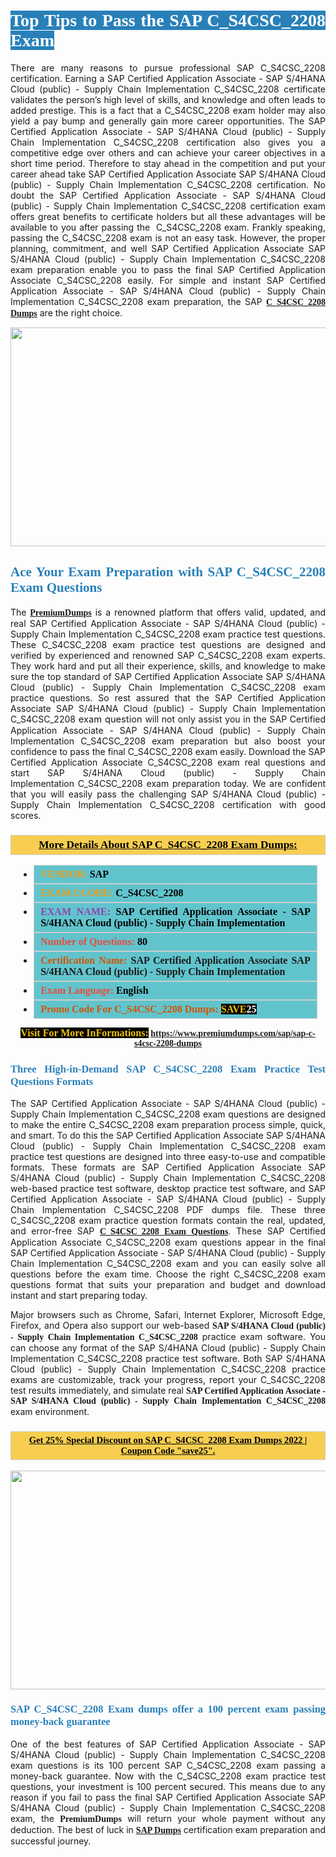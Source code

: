 <h1 style="text-align: justify;"><span style="color:#ffffff;"><span style="font-family:Georgia,serif;"><strong><span style="background-color:#2980b9;">Top Tips to Pass the SAP C_S4CSC_2208 Exam</span></strong></span></span></h1>

<p style="text-align: justify;">There are many reasons to pursue professional SAP C_S4CSC_2208 certification. Earning a SAP Certified Application Associate - SAP S/4HANA Cloud (public) - Supply Chain Implementation C_S4CSC_2208 certificate validates the person’s high level of skills, and knowledge and often leads to added prestige. This is a fact that a C_S4CSC_2208 exam holder may also yield a pay bump and generally gain more career opportunities. The SAP Certified Application Associate - SAP S/4HANA Cloud (public) - Supply Chain Implementation C_S4CSC_2208 certification also gives you a competitive edge over others and can achieve your career objectives in a short time period. Therefore to stay ahead in the competition and put your career ahead take SAP Certified Application Associate SAP S/4HANA Cloud (public) - Supply Chain Implementation C_S4CSC_2208 certification. No doubt the SAP Certified Application Associate - SAP S/4HANA Cloud (public) - Supply Chain Implementation C_S4CSC_2208 certification exam offers great benefits to certificate holders but all these advantages will be available to you after passing the  C_S4CSC_2208 exam. Frankly speaking, passing the C_S4CSC_2208 exam is not an easy task. However, the proper planning, commitment, and well SAP Certified Application Associate SAP S/4HANA Cloud (public) - Supply Chain Implementation C_S4CSC_2208 exam preparation enable you to pass the final SAP Certified Application Associate C_S4CSC_2208 easily. For simple and instant SAP Certified Application Associate - SAP S/4HANA Cloud (public) - Supply Chain Implementation C_S4CSC_2208 exam preparation, the SAP <span style="font-family:Georgia,serif;"><strong><a href="https://www.premiumdumps.com/sap/sap-c-s4csc-2208-dumps">C_S4CSC_2208 Dumps</a></strong></span> are the right choice.</p>

<p style="text-align: center;"><a href="https://www.premiumdumps.com/sap/sap-c-s4csc-2208-dumps"><img alt="" src="https://i.imgur.com/VJaqCPg.jpeg" style="width: 700px; height: 350px;" /></a></p>

<h2 style="text-align: justify;"><span style="color:#2980b9;"><span style="font-family:Georgia,serif;"><strong>Ace Your Exam Preparation with SAP C_S4CSC_2208 Exam Questions</strong></span></span></h2>

<p style="text-align: justify;">The <a href="https://www.premiumdumps.com/"><span style="font-size:14px;"><span style="font-family:Georgia,serif;"><strong>PremiumDumps</strong></span></span></a> is a renowned platform that offers valid, updated, and real SAP Certified Application Associate - SAP S/4HANA Cloud (public) - Supply Chain Implementation C_S4CSC_2208 exam practice test questions. These C_S4CSC_2208 exam practice test questions are designed and verified by experienced and renowned SAP C_S4CSC_2208 exam experts. They work hard and put all their experience, skills, and knowledge to make sure the top standard of SAP Certified Application Associate SAP S/4HANA Cloud (public) - Supply Chain Implementation C_S4CSC_2208 exam practice questions. So rest assured that the SAP Certified Application Associate SAP S/4HANA Cloud (public) - Supply Chain Implementation C_S4CSC_2208 <span style="font-size:11.0pt"><span style="line-height:115%"><span calibri="" style="font-family:">exam question</span></span></span> will not only assist you in the SAP Certified Application Associate - SAP S/4HANA Cloud (public) - Supply Chain Implementation C_S4CSC_2208 exam preparation but also boost your confidence to pass the final C_S4CSC_2208 exam easily. Download the SAP Certified Application Associate C_S4CSC_2208 exam real questions and start SAP S/4HANA Cloud (public) - Supply Chain Implementation C_S4CSC_2208 exam preparation today. We are confident that you will easily pass the challenging SAP S/4HANA Cloud (public) - Supply Chain Implementation C_S4CSC_2208 certification with good scores.</p>

<h3 style="background: #f7ce50; border: 1px solid rgb(204, 204, 204); padding: 5px 10px; text-align: center;"><span style="font-family:Georgia,serif;"><u><u><span style="color:#000000;"><span style="font-size:11pt"><span style="line-height:normal"><b><span style="font-size:13.0pt"><span cambria="">More Details About SAP C_S4CSC_2208 Exam Dumps:</span></span></b></span></span></span></u></u></span></h3>

<ul>
	<li style="margin:0cm 10pt">
	<div style="background:#61c4cd; border: 1px solid rgb(204, 204, 204); padding: 5px 10px; text-align: justify;"><span style="font-family:Georgia,serif;"><span style="font-size:11pt"><span style="line-height:normal"><b><span style="font-size:12.0pt"><span new="" roman="" times=""><span style="color:#f39c12;">VENDOR:</span> <span style="color:#000000;">SAP</span></span></span></b></span></span></span></div>
	</li>
	<li style="margin:0cm 10pt">
	<div style="background: #61c4cd; border: 1px solid rgb(204, 204, 204); padding: 5px 10px; text-align: justify;"><span style="font-family:Georgia,serif;"><span style="font-size:11pt"><span style="line-height:normal"><b><span style="font-size:12.0pt"><span new="" roman="" times=""><span style="color:#f39c12;">EXAM CCODE:</span> <span style="color:#000000;">C_S4CSC_2208</span></span></span></b></span></span></span></div>
	</li>
	<li style="margin:0cm 10pt">
	<div style="background: #61c4cd; border: 1px solid rgb(204, 204, 204); padding: 5px 10px; text-align: justify;"><span style="font-family:Georgia,serif;"><span style="font-size:11pt"><span style="line-height:normal"><b><span style="font-size:12.0pt"><span new="" roman="" times=""><span style="color:#8e44ad;">EXAM NAME:</span> <span style="color:#000000;">SAP Certified Application Associate - SAP S/4HANA Cloud (public) - Supply Chain Implementation</span></span></span></b></span></span></span></div>
	</li>
	<li style="margin:0cm 10pt">
	<div style="background: #61c4cd; border: 1px solid rgb(204, 204, 204); padding: 5px 10px;"><span style="font-family:Georgia,serif;"><span style="font-size:11pt"><span style="line-height:normal"><b><span style="font-size:12.0pt"><span new="" roman="" times=""><span style="color:#e74c3c;">Number of Questions:</span><span style="color:#000000;"><span style="color:#f1c40f;"> </span>80</span></span></span></b></span></span></span></div>
	</li>
	<li style="margin:0cm 10pt">
	<div style="background: #61c4cd; border: 1px solid rgb(204, 204, 204); padding: 5px 10px; text-align: justify;"><span style="font-family:Georgia,serif;"><span style="font-size:11pt"><span style="line-height:normal"><b><span style="font-size:12.0pt"><span new="" roman="" times=""><span style="color:#d35400;">Certification Name:</span> SAP Certified Application Associate SAP S/4HANA Cloud (public) - Supply Chain Implementation</span></span></b></span></span></span></div>
	</li>
	<li style="margin:0cm 10pt">
	<div style="background: #61c4cd; border: 1px solid rgb(204, 204, 204); padding: 5px 10px; text-align: justify;"><span style="font-family:Georgia,serif;"><span style="font-size:11pt"><span style="line-height:normal"><b><span style="font-size:12.0pt"><span new="" roman="" times=""><span style="color:#e74c3c;">Exam Language:</span> <span style="color:#000000;">English</span></span></span></b></span></span></span></div>
	</li>
	<li style="margin:0cm 10pt">
	<div style="background: #61c4cd; border: 1px solid rgb(204, 204, 204); padding: 5px 10px;"><span style="font-family:Georgia,serif;"><span style="font-size:11pt"><span style="line-height:normal"><b><span style="font-size:12.0pt"><span new="" roman="" times=""><span style="color:#d35400;">Promo Code For C_S4CSC_2208 Dumps:</span><span style="color:#f1c40f;"> <span style="background-color:#000000;">SAVE</span></span><span style="color:#ffffff;"><span style="background-color:#000000;">25</span></span></span></span></b></span></span></span></div>
	</li>
</ul>

<p style="text-align: center;"><span style="font-family:Georgia,serif;"><strong><span style="font-size:16px;"><span style="color:#f1c40f;"><span style="background-color:#000000;">Visit For More InFormations:</span></span></span> <a href="https://www.premiumdumps.com/sap/sap-c-s4csc-2208-dumps">https://www.premiumdumps.com/sap/sap-c-s4csc-2208-dumps</a></strong></span></p>

<h3 style="text-align: justify;"><span style="color:#2980b9;"><span style="font-family:Georgia,serif;"><strong><strong><strong>Three High-in-Demand SAP C_S4CSC_2208 Exam Practice Test Questions Formats</strong></strong></strong></span></span></h3>

<p style="text-align: justify;">The SAP Certified Application Associate - SAP S/4HANA Cloud (public) - Supply Chain Implementation C_S4CSC_2208 exam questions are designed to make the entire C_S4CSC_2208 exam preparation process simple, quick, and smart. To do this the SAP Certified Application Associate SAP S/4HANA Cloud (public) - Supply Chain Implementation C_S4CSC_2208 exam practice test questions are designed into three easy-to-use and compatible formats. These formats are SAP Certified Application Associate SAP S/4HANA Cloud (public) - Supply Chain Implementation C_S4CSC_2208 web-based practice test software, desktop practice test software, and SAP Certified Application Associate - SAP S/4HANA Cloud (public) - Supply Chain Implementation C_S4CSC_2208 PDF dumps file. These three C_S4CSC_2208 exam practice question formats contain the real, updated, and error-free SAP <span style="font-family:Georgia,serif;"><strong><a href="https://www.premiumdumps.com/sap/sap-c-s4csc-2208-dumps">C_S4CSC_2208 Exam Questions</a></strong></span>. These SAP Certified Application Associate C_S4CSC_2208 exam questions appear in the final SAP Certified Application Associate - SAP S/4HANA Cloud (public) - Supply Chain Implementation C_S4CSC_2208 exam and you can easily solve all questions before the exam time. Choose the right C_S4CSC_2208 exam questions format that suits your preparation and budget and download instant and start preparing today.</p>

<p style="text-align: justify;">Major browsers such as Chrome, Safari, Internet Explorer, Microsoft Edge, Firefox, and Opera also support our web-based <span style="font-family:Georgia,serif;"><strong>SAP S/4HANA Cloud (public) - Supply Chain Implementation C_S4CSC_2208</strong></span> practice exam software. You can choose any format of the SAP S/4HANA Cloud (public) - Supply Chain Implementation C_S4CSC_2208 practice test software. Both SAP S/4HANA Cloud (public) - Supply Chain Implementation C_S4CSC_2208 practice exams are customizable, track your progress, report your C_S4CSC_2208 test results immediately, and simulate real <span style="font-family:Georgia,serif;"><strong>SAP Certified Application Associate - SAP S/4HANA Cloud (public) - Supply Chain Implementation C_S4CSC_2208</strong></span> exam environment.</p>

<h3 style="background: rgb(247, 206, 80); border: 1px solid rgb(204, 204, 204); padding: 5px 10px; text-align: center;"><span style="font-family:Georgia,serif;"><u><span style="color:#000000;"><span style="font-size:11pt;"><span style="line-height:normal;"><b><span cambria="">Get 25% Special Discount on SAP C_S4CSC_2208 Exam Dumps 2022 | Coupon Code "save25".</span></b></span></span></span></u></span></h3>

<p style="text-align: center;"><strong><a href="https://www.premiumdumps.com/sap/sap-c-s4csc-2208-dumps"><img alt="" src="https://i.imgur.com/F18GQwv.jpeg" style="width: 700px; height: 350px;" /></a></strong></p>

<h3 style="text-align: justify;"><span style="color:#2980b9;"><span style="font-family:Georgia,serif;"><strong><strong><strong>SAP C_S4CSC_2208 Exam dumps offer a 100 percent exam passing money-back guarantee</strong></strong></strong></span></span></h3>

<p style="text-align: justify;">One of the best features of SAP Certified Application Associate - SAP S/4HANA Cloud (public) - Supply Chain Implementation C_S4CSC_2208 exam questions is its 100 percent SAP C_S4CSC_2208 exam passing a money-back guarantee. Now with the C_S4CSC_2208 exam practice test questions, your investment is 100 percent secured. This means due to any reason if you fail to pass the final SAP Certified Application Associate SAP S/4HANA Cloud (public) - Supply Chain Implementation C_S4CSC_2208 exam, the <span style="font-size:14px;"><span style="font-family:Georgia,serif;"><strong>PremiumDumps</strong></span></span> will return your whole payment without any deduction. The best of luck in <a href="https://www.premiumdumps.com/sap-exam-dumps"><span style="font-family:Georgia,serif;"><strong>SAP Dumps</strong></span></a> certification exam preparation and successful journey.</p>
